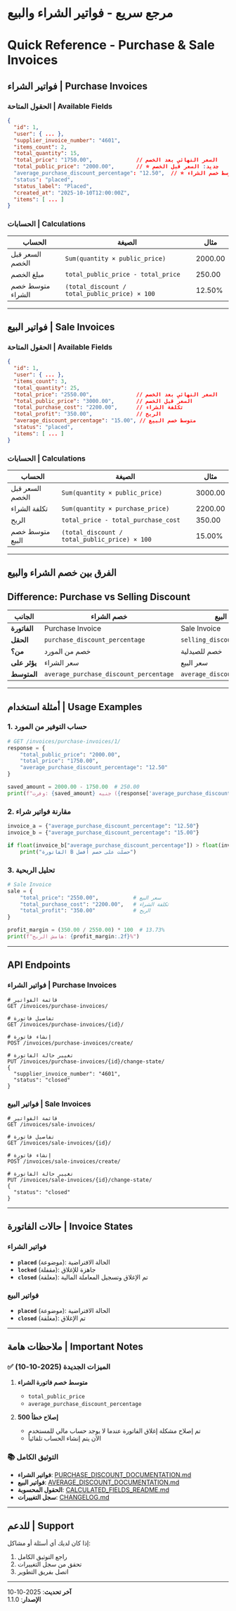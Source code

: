# مرجع سريع - فواتير الشراء والبيع
# Quick Reference - Purchase & Sale Invoices

## فواتير الشراء | Purchase Invoices

### الحقول المتاحة | Available Fields

```json
{
  "id": 1,
  "user": { ... },
  "supplier_invoice_number": "4601",
  "items_count": 2,
  "total_quantity": 15,
  "total_price": "1750.00",              // السعر النهائي بعد الخصم
  "total_public_price": "2000.00",       // ⭐ جديد: السعر قبل الخصم
  "average_purchase_discount_percentage": "12.50",  // ⭐ جديد: متوسط خصم الشراء
  "status": "placed",
  "status_label": "Placed",
  "created_at": "2025-10-10T12:00:00Z",
  "items": [ ... ]
}
```

### الحسابات | Calculations

| الحساب | الصيغة | مثال |
|--------|--------|------|
| السعر قبل الخصم | `Sum(quantity × public_price)` | 2000.00 |
| مبلغ الخصم | `total_public_price - total_price` | 250.00 |
| متوسط خصم الشراء | `(total_discount / total_public_price) × 100` | 12.50% |

---

## فواتير البيع | Sale Invoices

### الحقول المتاحة | Available Fields

```json
{
  "id": 1,
  "user": { ... },
  "items_count": 3,
  "total_quantity": 25,
  "total_price": "2550.00",              // السعر النهائي بعد الخصم
  "total_public_price": "3000.00",       // السعر قبل الخصم
  "total_purchase_cost": "2200.00",      // تكلفة الشراء
  "total_profit": "350.00",              // الربح
  "average_discount_percentage": "15.00", // متوسط خصم البيع
  "status": "placed",
  "items": [ ... ]
}
```

### الحسابات | Calculations

| الحساب | الصيغة | مثال |
|--------|--------|------|
| السعر قبل الخصم | `Sum(quantity × public_price)` | 3000.00 |
| تكلفة الشراء | `Sum(quantity × purchase_price)` | 2200.00 |
| الربح | `total_price - total_purchase_cost` | 350.00 |
| متوسط خصم البيع | `(total_discount / total_public_price) × 100` | 15.00% |

---

## الفرق بين خصم الشراء والبيع
## Difference: Purchase vs Selling Discount

| الجانب | خصم الشراء | خصم البيع |
|-------|------------|-----------|
| **الفاتورة** | Purchase Invoice | Sale Invoice |
| **الحقل** | `purchase_discount_percentage` | `selling_discount_percentage` |
| **من؟** | خصم من المورد | خصم للصيدلية |
| **يؤثر على** | سعر الشراء | سعر البيع |
| **المتوسط** | `average_purchase_discount_percentage` | `average_discount_percentage` |

---

## أمثلة استخدام | Usage Examples

### 1. حساب التوفير من المورد

```python
# GET /invoices/purchase-invoices/1/
response = {
    "total_public_price": "2000.00",
    "total_price": "1750.00",
    "average_purchase_discount_percentage": "12.50"
}

saved_amount = 2000.00 - 1750.00  # 250.00
print(f"وفرت: {saved_amount} جنيه ({response['average_purchase_discount_percentage']}%)")
```

### 2. مقارنة فواتير شراء

```python
invoice_a = {"average_purchase_discount_percentage": "12.50"}
invoice_b = {"average_purchase_discount_percentage": "15.00"}

if float(invoice_b["average_purchase_discount_percentage"]) > float(invoice_a["average_purchase_discount_percentage"]):
    print("الفاتورة B حصلت على خصم أفضل")
```

### 3. تحليل الربحية

```python
# Sale Invoice
sale = {
    "total_price": "2550.00",           # سعر البيع
    "total_purchase_cost": "2200.00",   # تكلفة الشراء
    "total_profit": "350.00"            # الربح
}

profit_margin = (350.00 / 2550.00) * 100  # 13.73%
print(f"هامش الربح: {profit_margin:.2f}%")
```

---

## API Endpoints

### فواتير الشراء | Purchase Invoices

```http
# قائمة الفواتير
GET /invoices/purchase-invoices/

# تفاصيل فاتورة
GET /invoices/purchase-invoices/{id}/

# إنشاء فاتورة
POST /invoices/purchase-invoices/create/

# تغيير حالة الفاتورة
PUT /invoices/purchase-invoices/{id}/change-state/
{
  "supplier_invoice_number": "4601",
  "status": "closed"
}
```

### فواتير البيع | Sale Invoices

```http
# قائمة الفواتير
GET /invoices/sale-invoices/

# تفاصيل فاتورة
GET /invoices/sale-invoices/{id}/

# إنشاء فاتورة
POST /invoices/sale-invoices/create/

# تغيير حالة الفاتورة
PUT /invoices/sale-invoices/{id}/change-state/
{
  "status": "closed"
}
```

---

## حالات الفاتورة | Invoice States

### فواتير الشراء

- **`placed`** (موضوعة): الحالة الافتراضية
- **`locked`** (مقفلة): جاهزة للإغلاق
- **`closed`** (مغلقة): تم الإغلاق وتسجيل المعاملة المالية

### فواتير البيع

- **`placed`** (موضوعة): الحالة الافتراضية
- **`closed`** (مغلقة): تم الإغلاق

---

## ملاحظات هامة | Important Notes

### ✅ الميزات الجديدة (2025-10-10)

1. **متوسط خصم فاتورة الشراء**
   - `total_public_price`
   - `average_purchase_discount_percentage`

2. **إصلاح خطأ 500**
   - تم إصلاح مشكلة إغلاق الفاتورة عندما لا يوجد حساب مالي للمستخدم
   - الآن يتم إنشاء الحساب تلقائياً

### 📚 التوثيق الكامل

- **فواتير الشراء**: [PURCHASE_DISCOUNT_DOCUMENTATION.md](./PURCHASE_DISCOUNT_DOCUMENTATION.md)
- **فواتير البيع**: [AVERAGE_DISCOUNT_DOCUMENTATION.md](./AVERAGE_DISCOUNT_DOCUMENTATION.md)
- **الحقول المحسوبة**: [CALCULATED_FIELDS_README.md](./CALCULATED_FIELDS_README.md)
- **سجل التغييرات**: [CHANGELOG.md](./CHANGELOG.md)

---

## للدعم | Support

إذا كان لديك أي أسئلة أو مشاكل:
1. راجع التوثيق الكامل
2. تحقق من سجل التغييرات
3. اتصل بفريق التطوير

---

**آخر تحديث**: 2025-10-10  
**الإصدار**: 1.1.0

